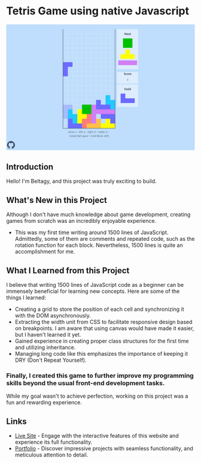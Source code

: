 # Tetris Game using native Javascript

![](./cover.png)

## Introduction

Hello! I'm Beltagy, and this project was truly exciting to build.

## What's New in this Project

Although I don't have much knowledge about game development, creating games from scratch was an incredibly enjoyable experience.

- This was my first time writing around 1500 lines of JavaScript.
  Admittedly, some of them are comments and repeated code, such as the rotation function for each block.
  Nevertheless, 1500 lines is quite an accomplishment for me.

## What I Learned from this Project

I believe that writing 1500 lines of JavaScript code as a beginner can be immensely beneficial for learning new concepts. Here are some of the things I learned:

- Creating a grid to store the position of each cell and synchronizing it with the DOM asynchronously.
- Extracting the width unit from CSS to facilitate responsive design based on breakpoints.
  I am aware that using canvas would have made it easier, but I haven't learned it yet.
- Gained experience in creating proper class structures for the first time and utilizing inheritance.
- Managing long code like this emphasizes the importance of keeping it DRY (Don't Repeat Yourself).

### Finally, I created this game to further improve my programming skills beyond the usual front-end development tasks.

While my goal wasn't to achieve perfection, working on this project was a fun and rewarding experience.

## Links

- [Live Site](https://mohammed-beltagy.github.io/Tetris_Game/) - Engage with the interactive features of this website and experience its full functionality.
- [Portfolio](https://beltagy.netlify.app) - Discover impressive projects with seamless functionality, and meticulous attention to detail.
